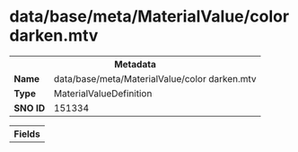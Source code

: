 <h1>data/base/meta/MaterialValue/color darken.mtv</h1><table><tr><th colspan="100%">Metadata</th></tr><tr><td><b>Name</b></td><td>data/base/meta/MaterialValue/color darken.mtv</td></tr><tr><td><b>Type</b></td><td>MaterialValueDefinition</td></tr><tr><td><b>SNO ID</b></td><td>151334</td></tr></table>

<table><tr><th colspan="100%">Fields</th></tr></table>

